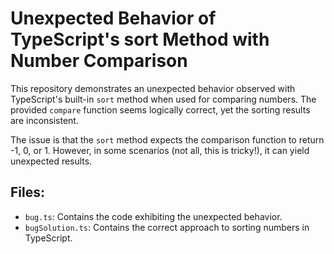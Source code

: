 # Unexpected Behavior of TypeScript's sort Method with Number Comparison

This repository demonstrates an unexpected behavior observed with TypeScript's built-in `sort` method when used for comparing numbers.  The provided `compare` function seems logically correct, yet the sorting results are inconsistent.

The issue is that the `sort` method expects the comparison function to return -1, 0, or 1. However, in some scenarios (not all, this is tricky!), it can yield unexpected results.

## Files:

*   `bug.ts`: Contains the code exhibiting the unexpected behavior.
*   `bugSolution.ts`: Contains the correct approach to sorting numbers in TypeScript.